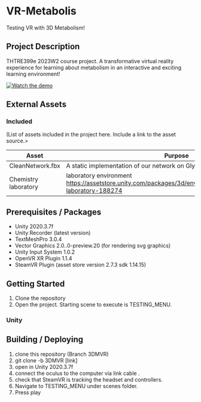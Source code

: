# VR-Metabolis
Testing VR with 3D Metabolism!

## Project Description
THTRE399e 2023W2 course project. A transformative virtual reality experience for learning about metabolism in an interactive and 
exciting learning environment!

[![Watch the demo](https://img.youtube.com/vi/RYe04DXrJjs/0.jpg)](https://youtu.be/RYe04DXrJjs)


## External Assets

### Included
(List of assets included in the project here. Include a link to the asset source.>

| Asset | Purpose |
| ------ | ------ |
| CleanNetwork.fbx | A static implementation of our network on Glycolysis and Gluconeogenesis |
| Chemistry laboratory | laboratory environment https://assetstore.unity.com/packages/3d/environments/industrial/chemistry-laboratory-188274 |


## Prerequisites / Packages
- Unity 2020.3.7f
- Unity Recorder (latest version)
- TextMeshPro 3.0.4
- Vector Graphics 2.0..0-preview.20 (for rendering svg graphics)
- Unity Input System 1.0.2
- OpenVR XR Plugin 1.1.4
- SteamVR Plugin (asset store version 2.7.3 sdk 1.14.15)

## Getting Started
1. Clone the repository
2. Open the project.  Starting scene to execute is TESTING_MENU.

### Unity

## Building / Deploying

1. clone this repository (Branch 3DMVR) 
2. git clone -b 3DMVR [link]
3. open in Unity 2020.3.7f
4. connect the oculus to the computer via link cable .
5. check that SteamVR is tracking the headset and controllers.
6. Navigate to TESTING_MENU under scenes folder.
7. Press play
